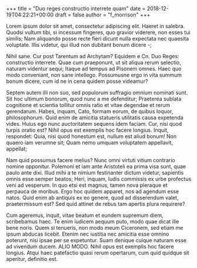 +++
title = "Duo reges constructio interrete quam"
date = 2018-12-19T04:22:21+00:00
draft = false
author = "f_morrison"
+++

Lorem ipsum dolor sit amet, consectetur adipiscing elit. Haeret in salebra.
Quodsi vultum tibi, si incessum fingeres, quo gravior viderere, non esses tui
similis; Nam aliquando posse recte fieri dicunt nulla expectata nec quaesita
voluptate. Illis videtur, qui illud non dubitant bonum dicere -;

Nihil sane. Cur post Tarentum ad Archytam? Equidem e Cn. Duo Reges: constructio
interrete. Quae cum praeponunt, ut sit aliqua rerum selectio, naturam videntur
sequi; Itaque ad tempus ad Pisonem omnes. Haec quo modo conveniant, non sane
intellego. Possumusne ergo in vita summum bonum dicere, cum id ne in cena
quidem posse videamur?

Septem autem illi non suo, sed populorum suffragio omnium nominati sunt. Sit
hoc ultimum bonorum, quod nunc a me defenditur; Praeterea sublata cognitione et
scientia tollitur omnis ratio et vitae degendae et rerum gerendarum. Habes,
inquam, Cato, formam eorum, de quibus loquor, philosophorum. Quid enim de
amicitia statueris utilitatis causa expetenda vides. Huius ego nunc
auctoritatem sequens idem faciam. Cur, nisi quod turpis oratio est? Nihil opus
est exemplis hoc facere longius. Inquit, respondet: Quia, nisi quod honestum
est, nullum est aliud bonum! Non quaero iam verumne sit; Quam nemo umquam
voluptatem appellavit, appellat;

Nam quid possumus facere melius? Nunc omni virtuti vitium contrario nomine
opponitur. Polemoni et iam ante Aristoteli ea prima visa sunt, quae paulo ante
dixi. Illud mihi a te nimium festinanter dictum videtur, sapientis omnis esse
semper beatos; Heri, inquam, ludis commissis ex urbe profectus veni ad
vesperum. In quo etsi est magnus, tamen nova pleraque et perpauca de moribus.
Ergo hoc quidem apparet, nos ad agendum esse natos. Quid enim ab antiquis ex eo
genere, quod ad disserendum valet, praetermissum est? Sed quid attinet de rebus
tam apertis plura requirere?

Cum ageremus, inquit, vitae beatum et eundem supremum diem, scribebamus haec.
Te enim iudicem aequum puto, modo quae dicat ille bene noris. Quem si tenueris,
non modo meum Ciceronem, sed etiam me ipsum abducas licebit. Etenim nec
iustitia nec amicitia esse omnino poterunt, nisi ipsae per se expetuntur. Suam
denique cuique naturam esse ad vivendum ducem. ALIO MODO. Nihil opus est
exemplis hoc facere longius. Atqui haec patefactio quasi rerum opertarum, cum
quid quidque sit aperitur, definitio est.
